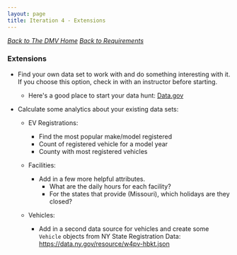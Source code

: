 ```yaml
---
layout: page
title: Iteration 4 - Extensions
---
```


_[Back to The DMV Home](./index)_
_[Back to Requirements](./requirements)_


### Extensions
* Find your own data set to work with and do something interesting with it. If you choose this option, check in with an instructor before starting.
  * Here's a good place to start your data hunt: [Data.gov](https://catalog.data.gov/dataset)

* Calculate some analytics about your existing data sets:
  * EV Registrations:
    * Find the most popular make/model registered
    * Count of registered vehicle for a model year
    * County with most registered vehicles

  * Facilities:
    * Add in a few more helpful attributes.
      * What are the daily hours for each facility?
      * For the states that provide (Missouri), which holidays are they closed?

  * Vehicles:
    * Add in a second data source for vehicles and create some `Vehicle` objects from NY State Registration Data: https://data.ny.gov/resource/w4pv-hbkt.json
